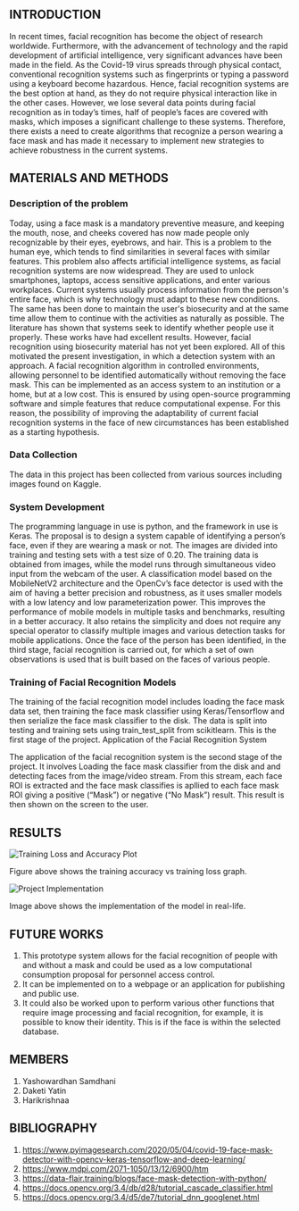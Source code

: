 ## INTRODUCTION

In recent times, facial recognition has become the object of research worldwide. Furthermore, with the advancement of technology and the rapid development of artificial intelligence, very significant advances have been made in the field. As the Covid-19 virus spreads through physical contact, conventional recognition systems such as fingerprints or typing a password using a keyboard become hazardous. Hence, facial recognition systems are the best option at hand, as they do not require physical interaction like in the other cases. However, we lose several data points during facial recognition as in today’s times, half of people’s faces are covered with masks, which imposes a significant challenge to these systems. Therefore, there exists a need to create algorithms that recognize a person wearing a face mask and has made it necessary to implement new strategies to achieve robustness in the current systems.
 

## MATERIALS AND METHODS

### Description of the problem

Today, using a face mask is a mandatory preventive measure, and keeping the mouth, nose, and cheeks covered has now made people only recognizable by their eyes, eyebrows, and hair. This is a problem to the human eye, which tends to find similarities in several faces with similar features. This problem also affects artificial intelligence systems, as facial recognition systems are now widespread. They are used to unlock smartphones, laptops, access sensitive applications, and enter various workplaces. Current systems usually process information from the person's entire face, which is why technology must adapt to these new conditions. The same has been done to maintain the user's biosecurity and at the same time allow them to continue with the activities as naturally as possible.
The literature has shown that systems seek to identify whether people use it properly. These works have had excellent results. However, facial recognition using biosecurity material has not yet been explored. All of this motivated the present investigation, in which a detection system with an approach. A facial recognition algorithm in controlled environments, allowing personnel to be identified automatically without removing the face mask. This can be implemented as an access system to an institution or a home, but at a low cost. This is ensured by using open-source programming software and simple features that reduce computational expense. For this reason, the possibility of improving the adaptability of current facial recognition systems in the face of new circumstances has been established as a starting hypothesis.


### Data Collection

The data in this project has been collected from various sources including images found on Kaggle.

### System Development

The programming language in use is python, and the framework in use is Keras. The proposal is to design a system capable of identifying a person’s face, even if they are wearing a mask or not. The images are divided into training and testing sets with a test size of 0.20. The training data is obtained from images, while the model runs through simultaneous video input from the webcam of the user. A classification model based on the MobileNetV2 architecture and the OpenCv’s face detector is used with the aim of having a better precision and robustness, as it uses smaller models with a low latency and low parameterization power. This improves the performance of mobile models in multiple tasks and benchmarks, resulting in a better accuracy. It also retains the simplicity and does not require any special operator to classify multiple images and various detection tasks for mobile applications. Once the face of the person has been identified, in the third stage, facial recognition is carried out, for which a set of own observations is used that is built based on the faces of various people.

### Training of Facial Recognition Models

The training of the facial recognition model includes loading the face mask data set, then training the face mask classifier using Keras/Tensorflow and then serialize the face mask classifier to the disk. The data is split into testing and training sets using train_test_split from scikitlearn. This is the first stage of the project.
Application of the Facial Recognition System

The application of the facial recognition system is the second stage of the project. It involves Loading the face mask classifier from the disk and and detecting faces from the image/video stream. From this stream, each face ROI is extracted  and the face mask classifies is apllied to each face mask ROI giving a positive (“Mask”) or negative (“No Mask”) result. This result is then shown on the screen to the user.
 

## RESULTS

![Training Loss and Accuracy Plot](https://github.com/yatin2901/facemask/blob/main/plot.png)

Figure above shows the training accuracy vs training loss graph.

![Project Implementation](https://github.com/yatin2901/facemask/blob/main/Model.png)

Image above shows the implementation of the model in real-life.
 

## FUTURE WORKS

1. This prototype system allows for the facial recognition of people with and without a mask and could be used as a low computational consumption proposal for personnel access control. 
2. It can be implemented on to a webpage or an application for publishing and public use.
3. It could also be worked upon to perform various other functions that require image processing and facial recognition, for example, it is possible to know their identity. This is if the face is within the selected database. 

## MEMBERS

1.	Yashowardhan Samdhani
2.	Daketi Yatin
3.	Harikrishnaa

## BIBLIOGRAPHY

1. https://www.pyimagesearch.com/2020/05/04/covid-19-face-mask-detector-with-opencv-keras-tensorflow-and-deep-learning/
2. https://www.mdpi.com/2071-1050/13/12/6900/htm
3. https://data-flair.training/blogs/face-mask-detection-with-python/
4. https://docs.opencv.org/3.4/db/d28/tutorial_cascade_classifier.html
5. https://docs.opencv.org/3.4/d5/de7/tutorial_dnn_googlenet.html

